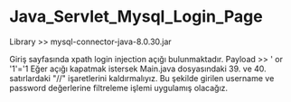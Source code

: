 # Java_Servlet_Mysql_Login_Page

Library >> mysql-connector-java-8.0.30.jar

Giriş sayfasında xpath login injection açığı bulunmaktadır.
Payload >> ' or '1'='1
Eğer açığı kapatmak istersek Main.java dosyasındaki 39. ve 40. satırlardaki "//" işaretlerini kaldırmalıyız.
Bu şekilde girilen username ve password değerlerine filtreleme işlemi uygulamış olacağız.
